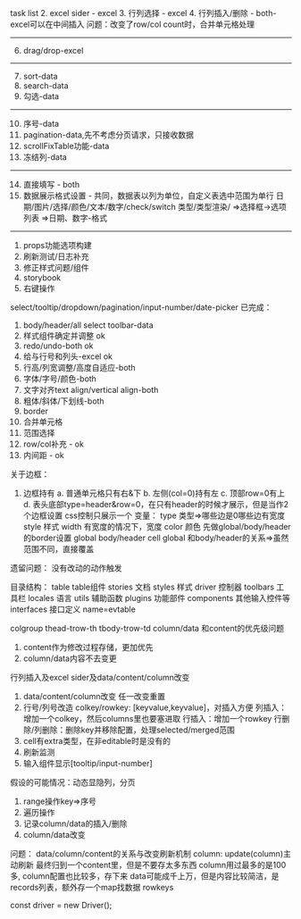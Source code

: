 task list
2. excel sider - excel
3. 行列选择 - excel
4. 行列插入/删除 - both-excel可以在中间插入
问题：改变了row/col count时，合并单元格处理
***
6. drag/drop-excel

***
7. sort-data
8. search-data
9. 勾选-data
***
10. 序号-data
11. pagination-data,先不考虑分页请求，只接收数据
12. scrollFixTable功能-data
13. 冻结列-data
***
14. 直接填写 - both
15. 数据展示格式设置 - 共同，数据表以列为单位，自定义表选中范围为单行
日期/图片/选择/颜色/文本/数字/check/switch
类型/类型渲染/
=>选择框->选项列表
=>日期、数字-格式
***
1. props功能选项构建
2. 刷新测试/日志补充
3. 修正样式问题/组件
4. storybook
5. 右键操作

select/tooltip/dropdown/pagination/input-number/date-picker
已完成：
1. body/header/all select toolbar-data
1. 样式组件确定并调整 ok
3. redo/undo-both ok
4. 给与行号和列头-excel ok
2. 行高/列宽调整/高度自适应-both
5. 字体/字号/颜色-both
6. 文字对齐text align/vertical align-both
7. 粗体/斜体/下划线-both
8. border
9. 合并单元格
10. 范围选择
1. row/col补充 - ok
2. 内间距 - ok


关于边框：
1. 边框持有
a. 普通单元格只有右&下
b. 左侧(col=0)持有左
c. 顶部row=0有上
d. 表头底部type=header&row=0，在只有header的时候才展示，但是当作2个边框设置
css控制只展示一个
变量：
type 类型=>哪些边是0哪些边有宽度
style 样式
width 有宽度的情况下，宽度
color 颜色
先做global/body/header的border设置
global body/header cell
global 和body/header的关系=>虽然范围不同，直接覆盖

遗留问题：
没有改动的动作触发

目录结构：
table table组件
stories 文档
styles 样式
driver 控制器
toolbars 工具栏
locales 语言
utils 辅助函数
plugins 功能部件
components 其他输入控件等
interfaces 接口定义
name=evtable

colgroup
thead-trow-th
tbody-trow-td
column/data 和content的优先级问题
1. content作为修改过程存储，更加优先
2. column/data内容不去变更

行列插入及excel sider及data/content/column改变
1. data/content/column改变
任一改变重置
2. 行号/列号改造
    colkey/rowkey: [keyvalue,keyvalue]，对插入方便
    列插入：增加一个colkey，然后columns里也要塞进取
    行插入：增加一个rowkey
    行删除/列删除：删除key并移除配置，处理selected/merged范围
3. cell有extra类型，在非editable时是没有的
4. 刷新监测
5. 输入组件显示[tooltip/input-number]



假设的可能情况：动态显隐列，分页
1. range操作key=>序号
2. 遍历操作
3. 记录column/data的插入/删除
4. column/data改变

问题：
data/column/content的关系与改变刷新机制
column:
update(column)主动刷新
最终归到一个content里，但是不要存太多东西
column用过最多的是100多, column配置也比较多，存下来
data可能成千上万，但是内容比较简洁，是records列表，额外存一个map找数据
rowkeys

const driver = new Driver();
